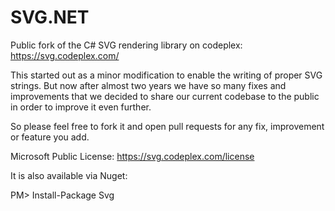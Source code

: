 SVG.NET
=======

Public fork of the C# SVG rendering library on codeplex:
https://svg.codeplex.com/

This started out as a minor modification to enable the writing of proper SVG strings. But now after almost two years we have so many fixes and improvements that we decided to share our current codebase to the public in order to improve it even further.

So please feel free to fork it and open pull requests for any fix, improvement or feature you add.

Microsoft Public License:
https://svg.codeplex.com/license

It is also available via Nuget:

PM> Install-Package Svg
